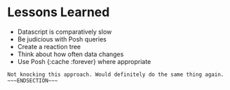 <!SLIDE >
# Lessons Learned

- Datascript is comparatively slow
- Be judicious with Posh queries
- Create a reaction tree
- Think about how often data changes
- Use Posh {:cache :forever} where appropriate

~~~SECTION:notes~~~
Not knocking this approach. Would definitely do the same thing again.
~~~ENDSECTION~~~
